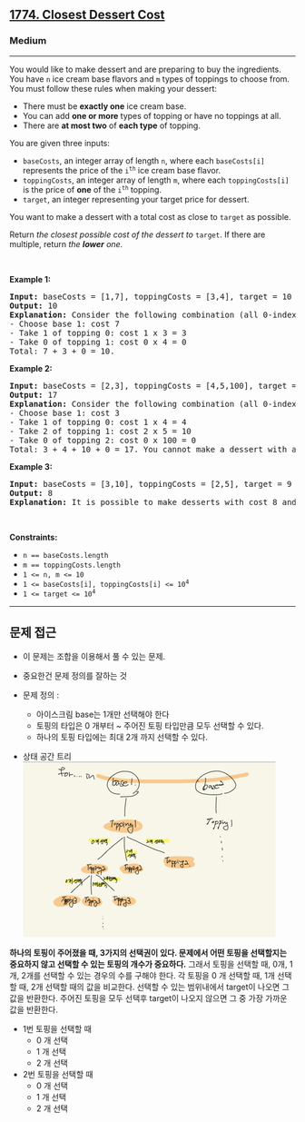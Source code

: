<h2><a href="https://leetcode.com/problems/closest-dessert-cost">1774. Closest Dessert Cost</a></h2><h3>Medium</h3><hr><p>You would like to make dessert and are preparing to buy the ingredients. You have <code>n</code> ice cream base flavors and <code>m</code> types of toppings to choose from. You must follow these rules when making your dessert:</p>

<ul>
	<li>There must be <strong>exactly one</strong> ice cream base.</li>
	<li>You can add <strong>one or more</strong> types of topping or have no toppings at all.</li>
	<li>There are <strong>at most two</strong> of <strong>each type</strong> of topping.</li>
</ul>

<p>You are given three inputs:</p>

<ul>
	<li><code>baseCosts</code>, an integer array of length <code>n</code>, where each <code>baseCosts[i]</code> represents the price of the <code>i<sup>th</sup></code> ice cream base flavor.</li>
	<li><code>toppingCosts</code>, an integer array of length <code>m</code>, where each <code>toppingCosts[i]</code> is the price of <strong>one</strong> of the <code>i<sup>th</sup></code> topping.</li>
	<li><code>target</code>, an integer representing your target price for dessert.</li>
</ul>

<p>You want to make a dessert with a total cost as close to <code>target</code> as possible.</p>

<p>Return <em>the closest possible cost of the dessert to </em><code>target</code>. If there are multiple, return <em>the <strong>lower</strong> one.</em></p>

<p>&nbsp;</p>
<p><strong class="example">Example 1:</strong></p>

<pre>
<strong>Input:</strong> baseCosts = [1,7], toppingCosts = [3,4], target = 10
<strong>Output:</strong> 10
<strong>Explanation:</strong> Consider the following combination (all 0-indexed):
- Choose base 1: cost 7
- Take 1 of topping 0: cost 1 x 3 = 3
- Take 0 of topping 1: cost 0 x 4 = 0
Total: 7 + 3 + 0 = 10.
</pre>

<p><strong class="example">Example 2:</strong></p>

<pre>
<strong>Input:</strong> baseCosts = [2,3], toppingCosts = [4,5,100], target = 18
<strong>Output:</strong> 17
<strong>Explanation:</strong> Consider the following combination (all 0-indexed):
- Choose base 1: cost 3
- Take 1 of topping 0: cost 1 x 4 = 4
- Take 2 of topping 1: cost 2 x 5 = 10
- Take 0 of topping 2: cost 0 x 100 = 0
Total: 3 + 4 + 10 + 0 = 17. You cannot make a dessert with a total cost of 18.
</pre>

<p><strong class="example">Example 3:</strong></p>

<pre>
<strong>Input:</strong> baseCosts = [3,10], toppingCosts = [2,5], target = 9
<strong>Output:</strong> 8
<strong>Explanation:</strong> It is possible to make desserts with cost 8 and 10. Return 8 as it is the lower cost.
</pre>

<p>&nbsp;</p>
<p><strong>Constraints:</strong></p>

<ul>
	<li><code>n == baseCosts.length</code></li>
	<li><code>m == toppingCosts.length</code></li>
	<li><code>1 &lt;= n, m &lt;= 10</code></li>
	<li><code>1 &lt;= baseCosts[i], toppingCosts[i] &lt;= 10<sup>4</sup></code></li>
	<li><code>1 &lt;= target &lt;= 10<sup>4</sup></code></li>
</ul>


---

## 문제 접근 

- 이 문제는 조합을 이용해서 풀 수 있는 문제. 
- 중요한건 문제 정의를 잘하는 것 
- 문제 정의 : 
  - 아이스크림 base는 1개만 선택해야 한다
  - 토핑의 타입은 0 개부터 ~ 주어진 토핑 타입만큼 모두 선택할 수 있다.
  - 하나의 토핑 타입에는 최대 2개 까지 선택할 수 있다.

- 상태 공간 트리
  ![img.png](img.png)

**하나의 토핑이 주어졌을 때, 3가지의 선택권이 있다. 문제에서 어떤 토핑을 선택할지는 중요하지 않고 선택할 수 있는 토핑의 개수가 중요하다.**
그래서 토핑을 선택할 때, 0개, 1개, 2개를 선택할 수 있는 경우의 수를 구해야 한다.
각 토핑을 0 개 선택할 때, 1개 선택할 때, 2개 선택할 때의 값을 비교한다.
선택할 수 있는 범위내에서 target이 나오면 그 값을 반환한다.
주어진 토핑을 모두 선택후 target이 나오지 않으면 그 중 가장 가까운 값을 반환한다.

- 1번 토핑을 선택할 때
  -  0 개 선택
  -  1 개 선택
  -  2 개 선택
- 2번 토핑을 선택할 때
  -  0 개 선택
  -  1 개 선택
  -  2 개 선택
